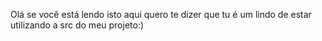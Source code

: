 Olá se você está lendo isto aqui quero te dizer que tu é um lindo de estar utilizando a src do meu projeto:)
